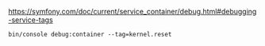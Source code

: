 https://symfony.com/doc/current/service_container/debug.html#debugging-service-tags

```shell
bin/console debug:container --tag=kernel.reset
```

